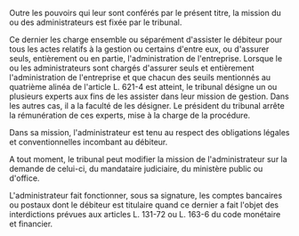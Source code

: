 Outre les pouvoirs qui leur sont conférés par le présent titre, la mission du ou des administrateurs est fixée par le tribunal.

Ce dernier les charge ensemble ou séparément d'assister le débiteur pour tous les actes relatifs à la gestion ou certains d'entre eux, ou d'assurer seuls, entièrement ou en partie, l'administration de l'entreprise. Lorsque le ou les administrateurs sont chargés d'assurer seuls et entièrement l'administration de l'entreprise et que chacun des seuils mentionnés au quatrième alinéa de l'article L. 621-4 est atteint, le tribunal désigne un ou plusieurs experts aux fins de les assister dans leur mission de gestion. Dans les autres cas, il a la faculté de les désigner. Le président du tribunal arrête la rémunération de ces experts, mise à la charge de la procédure.

Dans sa mission, l'administrateur est tenu au respect des obligations légales et conventionnelles incombant au débiteur.

A tout moment, le tribunal peut modifier la mission de l'administrateur sur la demande de celui-ci, du mandataire judiciaire, du ministère public ou d'office.

L'administrateur fait fonctionner, sous sa signature, les comptes bancaires ou postaux dont le débiteur est titulaire quand ce dernier a fait l'objet des interdictions prévues aux articles L. 131-72 ou L. 163-6 du code monétaire et financier.
